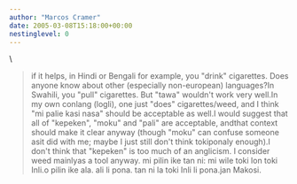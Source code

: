```yaml
---
author: "Marcos Cramer"
date: 2005-03-08T15:18:00+00:00
nestinglevel: 0
---
```

\
> if it helps, in Hindi or Bengali for example, you "drink" cigarettes.
> Does anyone know about other (especially non-european) languages?In Swahili, you "pull" cigarettes. But "tawa" wouldn't work very well.In my own conlang (logli), one just "does" cigarettes/weed, and I think "mi palie kasi nasa" should be acceptable as well.I would suggest that all of "kepeken", "moku" and "pali" are acceptable, andthat context should make it clear anyway (though "moku" can confuse someone asit did with me; maybe I just still don't think tokiponaly enough).I don't think that "kepeken" is too much of an anglicism. I consider weed mainlyas a tool anyway.
> mi pilin ike tan ni: mi wile toki lon toki Inli.o pilin ike ala. ali li pona. tan ni la toki Inli li pona.jan Makosi.
